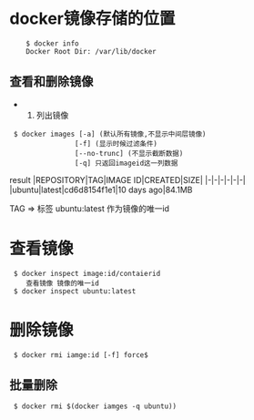 # docker镜像存储的位置
```
    $ docker info
    Docker Root Dir: /var/lib/docker
```

## 查看和删除镜像

- 1. 列出镜像
```
 $ docker images [-a] (默认所有镜像,不显示中间层镜像)
                [-f] (显示时候过滤条件)
                [--no-trunc] (不显示截断数据)
                [-q] 只返回imageid这一列数据
```
result
 |REPOSITORY|TAG|IMAGE ID|CREATED|SIZE|
 |-|-|-|-|-|-|
 |ubuntu|latest|cd6d8154f1e1|10 days ago|84.1MB

 TAG => 标签
    ubuntu:latest 作为镜像的唯一id

# 查看镜像
```
 $ docker inspect image:id/contaierid
    查看镜像 镜像的唯一id
 $ docker inspect ubuntu:latest
```
# 删除镜像
 ```
  $ docker rmi iamge:id [-f] force$
 ```
## 批量删除
```
 $ docker rmi $(docker iamges -q ubuntu))
```
 